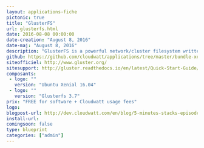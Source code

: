 ```yaml
---
layout: applications-fiche
pictonic: true
title: "GlusterFS"
url: glusterfs.html
date: 2016-08-08 00:00:00
date-creation: "August 8, 2016"
date-maj: "August 8, 2016"
description: "GlusterFS is a powerful network/cluster filesystem written in user space which uses FUSE to hook itself with VFS layer. GlusterFS takes a layered approach to the file system, where features are added/removed as per the requirement. Though GlusterFS is a File System, it uses already tried and tested disk file systems like ext3, ext4, xfs, etc. to store the data. It can easily scale up to petabytes of storage which are available to user under a single mount point."
github: https://github.com/cloudwatt/applications/tree/master/bundle-xenial-glusterfs-multi-dc
siteofficiel: http://www.gluster.org/
sitesupport: http://gluster.readthedocs.io/en/latest/Quick-Start-Guide/Quickstart/
composants:
 - logo: ""
   version: "Ubuntu Xenial 16.04"
 - logo: ""
   version: "Glusterfs 3.7"
prix: "FREE for software + Cloudwatt usage fees"
logo: 
blogpost-url: http://dev.cloudwatt.com/en/blog/5-minutes-stacks-episode-twenty-nine-glusterfs.html
install-url: 
comingsoon: false
type: blueprint
categories: ["admin"]
---
```


